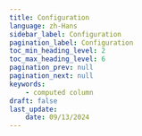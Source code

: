 ```yaml
---
title: Configuration
language: zh-Hans
sidebar_label: Configuration
pagination_label: Configuration
toc_min_heading_level: 2
toc_max_heading_level: 6
pagination_prev: null
pagination_next: null
keywords:
    - computed column
draft: false
last_update:
    date: 09/13/2024
---
```



